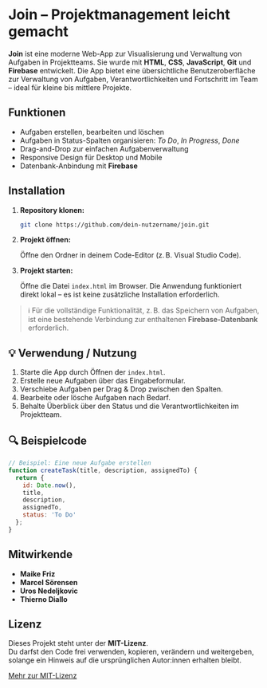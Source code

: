 # Join – Projektmanagement leicht gemacht

**Join** ist eine moderne Web-App zur Visualisierung und Verwaltung von Aufgaben in Projektteams. Sie wurde mit **HTML**, **CSS**, **JavaScript**, **Git** und **Firebase** entwickelt. Die App bietet eine übersichtliche Benutzeroberfläche zur Verwaltung von Aufgaben, Verantwortlichkeiten und Fortschritt im Team – ideal für kleine bis mittlere Projekte.

## Funktionen

- Aufgaben erstellen, bearbeiten und löschen
- Aufgaben in Status-Spalten organisieren: *To Do*, *In Progress*, *Done*
- Drag-and-Drop zur einfachen Aufgabenverwaltung
- Responsive Design für Desktop und Mobile
- Datenbank-Anbindung mit **Firebase**

## Installation

1. **Repository klonen:**

   ```bash
   git clone https://github.com/dein-nutzername/join.git
   ```

2. **Projekt öffnen:**

   Öffne den Ordner in deinem Code-Editor (z. B. Visual Studio Code).

3. **Projekt starten:**

   Öffne die Datei `index.html` im Browser. Die Anwendung funktioniert direkt lokal – es ist keine zusätzliche Installation erforderlich.

> ℹ️ Für die vollständige Funktionalität, z. B. das Speichern von Aufgaben, ist eine bestehende Verbindung zur enthaltenen **Firebase-Datenbank** erforderlich.

## 💡 Verwendung / Nutzung

1. Starte die App durch Öffnen der `index.html`.
2. Erstelle neue Aufgaben über das Eingabeformular.
3. Verschiebe Aufgaben per Drag & Drop zwischen den Spalten.
4. Bearbeite oder lösche Aufgaben nach Bedarf.
5. Behalte Überblick über den Status und die Verantwortlichkeiten im Projektteam.

## 🔍 Beispielcode

```javascript
// Beispiel: Eine neue Aufgabe erstellen
function createTask(title, description, assignedTo) {
  return {
    id: Date.now(),
    title,
    description,
    assignedTo,
    status: 'To Do'
  };
}
```

## Mitwirkende

- **Maike Friz**
- **Marcel Sörensen**
- **Uros Nedeljkovic**
- **Thierno Diallo**

## Lizenz

Dieses Projekt steht unter der **MIT-Lizenz**.  
Du darfst den Code frei verwenden, kopieren, verändern und weitergeben, solange ein Hinweis auf die ursprünglichen Autor:innen erhalten bleibt.

[Mehr zur MIT-Lizenz](https://opensource.org/licenses/MIT)

